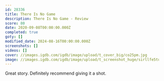 ```yaml
---
id: 28336
title: There Is No Game
description: There Is No Game - Review
score: 80
date: 2020-09-08T00:00:00.000Z
completed: true
goty: []
modified_date: 2024-08-16T00:00:00.000Z
screenshots: []
videos: []
cover: //images.igdb.com/igdb/image/upload/t_cover_big/co25pm.jpg
image: //images.igdb.com/igdb/image/upload/t_screenshot_huge/sirllfe5tumeyx4vmann.jpg
---
```

Great story. Definitely recommend giving it a shot.